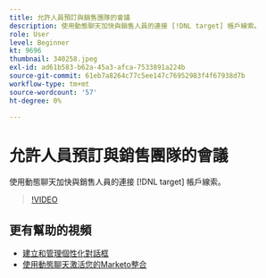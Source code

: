 ```yaml
---
title: 允許人員預訂與銷售團隊的會議
description: 使用動態聊天加快與銷售人員的連接 [!DNL target] 帳戶線索。
role: User
level: Beginner
kt: 9696
thumbnail: 340258.jpeg
exl-id: ad61b583-b62a-45a3-afca-7533891a224b
source-git-commit: 61eb7a8264c77c5ee147c76952983f4f67938d7b
workflow-type: tm+mt
source-wordcount: '57'
ht-degree: 0%

---
```


# 允許人員預訂與銷售團隊的會議

使用動態聊天加快與銷售人員的連接 [!DNL target] 帳戶線索。

>[!VIDEO](https://video.tv.adobe.com/v/340258/?quality=12&learn=on)

## 更有幫助的視頻

* [建立和管理個性化對話框](dialogue-management.md)
* [使用動態聊天激活您的Marketo整合](marketo-integration.md)

